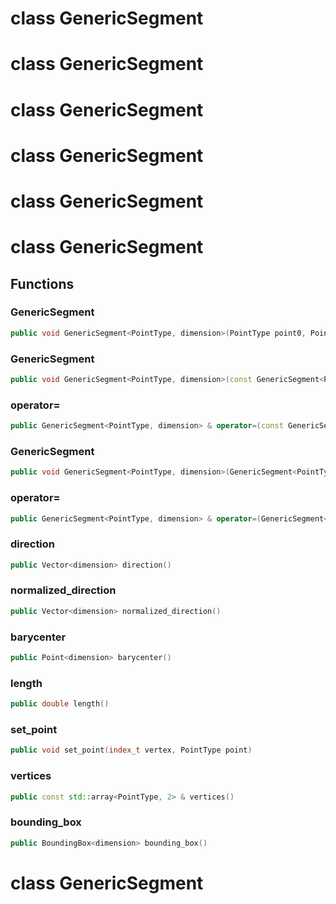 # class GenericSegment


# class GenericSegment


# class GenericSegment


# class GenericSegment


# class GenericSegment


# class GenericSegment


## Functions

### GenericSegment

```cpp
public void GenericSegment<PointType, dimension>(PointType point0, PointType point1)
```


### GenericSegment

```cpp
public void GenericSegment<PointType, dimension>(const GenericSegment<PointType, dimension> & other)
```


### operator=

```cpp
public GenericSegment<PointType, dimension> & operator=(const GenericSegment<PointType, dimension> & other)
```


### GenericSegment

```cpp
public void GenericSegment<PointType, dimension>(GenericSegment<PointType, dimension> && other)
```


### operator=

```cpp
public GenericSegment<PointType, dimension> & operator=(GenericSegment<PointType, dimension> && other)
```


### direction

```cpp
public Vector<dimension> direction()
```


### normalized_direction

```cpp
public Vector<dimension> normalized_direction()
```


### barycenter

```cpp
public Point<dimension> barycenter()
```


### length

```cpp
public double length()
```


### set_point

```cpp
public void set_point(index_t vertex, PointType point)
```


### vertices

```cpp
public const std::array<PointType, 2> & vertices()
```


### bounding_box

```cpp
public BoundingBox<dimension> bounding_box()
```




# class GenericSegment


